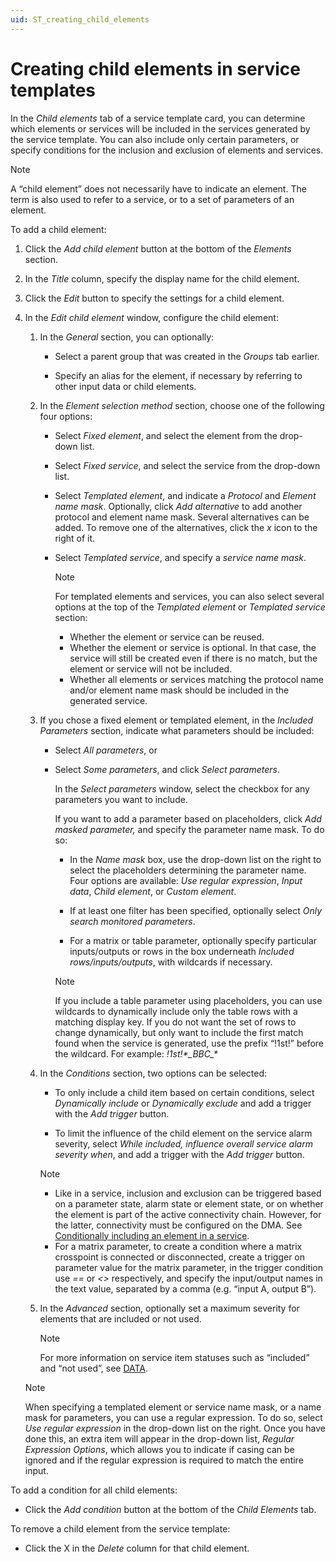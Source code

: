 ```yaml
---
uid: ST_creating_child_elements
---
```


# Creating child elements in service templates

In the *Child elements* tab of a service template card, you can determine which elements or services will be included in the services generated by the service template. You can also include only certain parameters, or specify conditions for the inclusion and exclusion of elements and services.

> [!NOTE]
> A “child element” does not necessarily have to indicate an element. The term is also used to refer to a service, or to a set of parameters of an element.

To add a child element:

1. Click the *Add child element* button at the bottom of the *Elements* section.

1. In the *Title* column, specify the display name for the child element.

1. Click the *Edit* button to specify the settings for a child element.

1. In the *Edit child element* window, configure the child element:

   1. In the *General* section, you can optionally:

      - Select a parent group that was created in the *Groups* tab earlier.

      - Specify an alias for the element, if necessary by referring to other input data or child elements.

   1. In the *Element selection method* section, choose one of the following four options:

      - Select *Fixed element*, and select the element from the drop-down list.

      - Select *Fixed service*, and select the service from the drop-down list.

      - Select *Templated element*, and indicate a *Protocol* and *Element name mask*. Optionally, click *Add alternative* to add another protocol and element name mask. Several alternatives can be added. To remove one of the alternatives, click the *x* icon to the right of it.

      - Select *Templated service*, and specify a *service name mask*.

        > [!NOTE]
        > For templated elements and services, you can also select several options at the top of the *Templated element* or *Templated service* section:
        > - Whether the element or service can be reused.
        > - Whether the element or service is optional. In that case, the service will still be created even if there is no match, but the element or service will not be included.
        > - Whether all elements or services matching the protocol name and/or element name mask should be included in the generated service.

   1. If you chose a fixed element or templated element, in the *Included Parameters* section, indicate what parameters should be included:

      - Select *All parameters*, or

      - Select *Some parameters*, and click *Select parameters*.

        In the *Select parameters* window, select the checkbox for any parameters you want to include.

        If you want to add a parameter based on placeholders, click *Add masked parameter,* and specify the parameter name mask. To do so:

        - In the *Name mask* box, use the drop-down list on the right to select the placeholders determining the parameter name. Four options are available: *Use regular expression*, *Input data*, *Child element*, or *Custom element*.

        - If at least one filter has been specified, optionally select *Only search monitored parameters*.

        - For a matrix or table parameter, optionally specify particular inputs/outputs or rows in the box underneath *Included rows/inputs/outputs*, with wildcards if necessary.

        > [!NOTE]
        > If you include a table parameter using placeholders, you can use wildcards to dynamically include only the table rows with a matching display key. If you do not want the set of rows to change dynamically, but only want to include the first match found when the service is generated, use the prefix “!1st!” before the wildcard. For example: *!1st!\*\_BBC\_\**

   1. In the *Conditions* section, two options can be selected:

      - To only include a child item based on certain conditions, select *Dynamically include* or *Dynamically exclude* and add a trigger with the *Add trigger* button.

      - To limit the influence of the child element on the service alarm severity, select *While included, influence overall service alarm severity when*, and add a trigger with the *Add trigger* button.

      > [!NOTE]
      > - Like in a service, inclusion and exclusion can be triggered based on a parameter state, alarm state or element state, or on whether the element is part of the active connectivity chain. However, for the latter, connectivity must be configured on the DMA. See [Conditionally including an element in a service](xref:Conditionally_including_an_element_in_a_service).
      > - For a matrix parameter, to create a condition where a matrix crosspoint is connected or disconnected, create a trigger on parameter value for the matrix parameter, in the trigger condition use *==* or *\<\>* respectively, and specify the input/output names in the text value, separated by a comma (e.g. “input A, output B”).

   1. In the *Advanced* section, optionally set a maximum severity for elements that are included or not used.

      > [!NOTE]
      > For more information on service item statuses such as “included” and “not used”, see [DATA](xref:Service_card_pages#data).

    > [!NOTE]
    > When specifying a templated element or service name mask, or a name mask for parameters, you can use a regular expression. To do so, select *Use regular expression* in the drop-down list on the right. Once you have done this, an extra item will appear in the drop-down list, *Regular Expression Options*, which allows you to indicate if casing can be ignored and if the regular expression is required to match the entire input.

To add a condition for all child elements:

- Click the *Add condition* button at the bottom of the *Child Elements* tab.

To remove a child element from the service template:

- Click the X in the *Delete* column for that child element.
